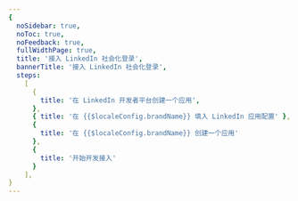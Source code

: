 ```yaml
---
{
  noSidebar: true,
  noToc: true,
  noFeedback: true,
  fullWidthPage: true,
  title: '接入 LinkedIn 社会化登录',
  bannerTitle: '接入 LinkedIn 社会化登录',
  steps:
    [
      {
        title: '在 LinkedIn 开发者平台创建一个应用',
      },
      { title: '在 {{$localeConfig.brandName}} 填入 LinkedIn 应用配置' },
      {
        title: '在 {{$localeConfig.brandName}} 创建一个应用'
      },
      {
        title: '开始开发接入'
      }
    ],
}
---
```


<IntegrationDetail backLink="/guides/connections/social"/>
